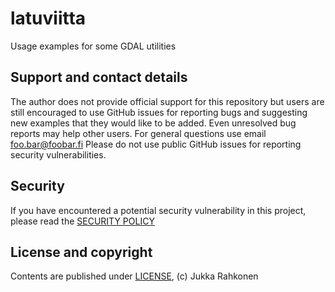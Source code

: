 # latuviitta
Usage examples for some GDAL utilities
## Support and contact details
The author does not provide official support for this repository but users are still encouraged
to use GitHub issues for reporting bugs and suggesting new examples that they would like to be added. 
Even unresolved bug reports may help other users.
For general questions use email foo.bar@foobar.fi
Please do not use public GitHub issues for reporting security vulnerabilities.
## Security
If you have encountered a potential security vulnerability in this project, please read the [SECURITY POLICY](/SECURITY.md)
## License and copyright
Contents are published under [LICENSE](/LICENSE), (c) Jukka Rahkonen
